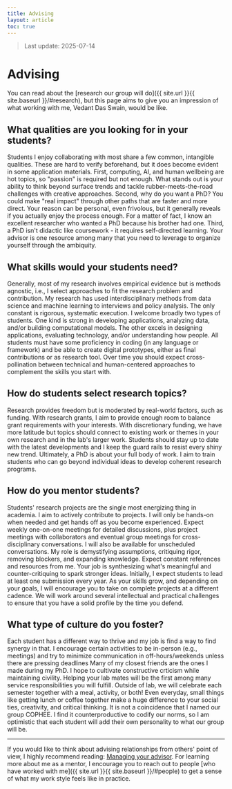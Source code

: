 ```yaml
---
title: Advising
layout: article
toc: true
---
```


> Last update: 2025-07-14

# Advising

You can read about the [research our group will do]({{ site.url }}{{ site.baseurl }}/#research), but this page aims to give you an impression of what working with me, Vedant Das Swain, would be like.

## What qualities are you looking for in your students?

Students I enjoy collaborating with most share a few common, intangible qualities. These are hard to verify beforehand, but it does become evident in some application materials. First, computing, AI, and human wellbeing are hot topics, so "passion" is required but not enough. What stands out is your ability to think beyond surface trends and tackle rubber-meets-the-road challenges with  creative approaches. Second, why do you want a PhD? You could make "real impact" through other paths that are faster and more direct. Your reason can be personal, even frivolous, but it generally reveals if you actually enjoy the process enough. For a matter of fact, I know an excellent researcher who wanted a PhD because his brother had one. Third, a PhD isn't didactic like coursework - it requires self-directed learning. Your advisor is one resource among many that you need to leverage to organize yourself through the ambiquity. 

## What skills would your students need?

Generally, most of my research involves empirical evidence but is methods agnostic, i.e., I select approaches to fit the research problem and contribution. My research has used interdisciplinary methods from data science and machine learning to interviews and policy analysis. The only constant is rigorous, systematic execution. I welcome broadly two types of students. One kind is strong in developing applications, analyzing data, and/or building computational models. The other excels in designing applications, evaluating technology, and/or understanding how people. All students must have some proficiency in coding (in any language or framework) and be able to create digital prototypes, either as final contributions or as research tool. Over time you should expect cross-pollination between technical and human-centered approaches to complement the skills you start with.

## How do students select research topics?

Research provides freedom but is moderated by real-world factors, such as funding. With research grants, I aim to provide enough room to balance grant requirements with your interests. With discretionary funding, we have more latitude but topics should connect to existing work or themes in your own research and in the lab's larger work. Students should stay up to date with the latest developments and I keep the guard rails to resist every shiny new trend. Ultimately, a PhD is about your full body of work. I aim to train students who can go beyond individual ideas to develop coherent research programs.

## How do you mentor students?

Students' research projects are the single most energizing thing in academia. I aim to actively contribute to projects. I will only be hands-on when needed and get hands off as you become experienced.  Expect weekly one-on-one meetings for detailed discussions, plus project meetings with collaborators and eventual group meetings for cross-disciplinary conversations. I will also be available for unscheduled conversations. My role is demystifying assumptions, critiquing rigor, removing blockers, and expanding knowledge. Expect constant references and resources from me. Your job is synthesizing what's meaningful and counter-critiquing to spark stronger ideas.  Initially, I expect students to lead at least one submission every year. As your skills grow, and depending on your goals, I will encourage you to take on complete projects at a different cadence. We will work around several intellectual and practical challenges to ensure that you have a solid profile by the time you defend.

## What type of culture do you foster?

Each student has a different way to thrive and my job is find a way to find synergy in that. I encourage certain activities to be in-person (e.g., meetings) and try to minimize communication in off-hours/weekends unless there are pressing deadlines Many of my closest friends are the ones I made during my PhD. I hope to cultivate constructive crticism while maintaining civility. Helping your lab mates will be the first among many service responsibilities you will fulfill. Outside of lab, we will celebrate each semester together with a meal, activity, or both! Even everyday, small things like getting lunch or coffee together make a huge difference to your social ties, creativity, and critical thinking. It is not a coincidence that I named our group COPHEE. I find it counterproductive to codify our norms, so I am optimistic that each student will add their own personality to what our group will be.

---

If you would like to think about advising relationships from others' point of view, I highly recommend reading: [Managing your advisor](https://greatresearch.org/2013/08/14/managing-your-advisor/). For learning more about me as a mentor, I encourage you to reach out to people [who have worked with me]({{ site.url }}{{ site.baseurl }}/#people) to get a sense of what my work style feels like in practice.